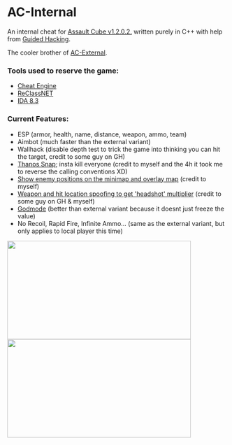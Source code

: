 # AC-Internal
An internal cheat for [Assault Cube v1.2.0.2.](https://assault.cubers.net/) written purely in C++ with help from [Guided Hacking](https://guidedhacking.com/).

The cooler brother of [AC-External](https://github.com/kennyhml/AC-External).
### Tools used to reserve the game:
- [Cheat Engine](https://github.com/cheat-engine/cheat-engine)
- [ReClassNET](https://github.com/ReClassNET/ReClass.NET)
- [IDA 8.3](https://hex-rays.com/ida-pro/)

### Current Features:
- ESP (armor, health, name, distance, weapon, ammo, team)
- Aimbot (much faster than the external variant)
- Wallhack (disable depth test to trick the game into thinking you can hit the target, credit to some guy on GH)
- [Thanos Snap][kill]; insta kill everyone (credit to myself and the 4h it took me to reverse the calling conventions XD)
- [Show enemy positions on the minimap and overlay map][map] (credit to myself)
- [Weapon and hit location spoofing to get 'headshot' multiplier][headshot] (credit to some guy on GH & myself)
- [Godmode][godmode] (better than external variant because it doesnt just freeze the value)
- No Recoil, Rapid Fire, Infinite Ammo... (same as the external variant, but only applies to local player this time)

<p float="left">
  <img src="demo/demoTeleport.gif" width="420" height="225" />
  <img src="demo/demoWallhackAimbot.gif" width="420" height="225" />
</p>


[godmode]: https://github.com/kennyhml/AC-Internal/blob/bdcccaf0d971875973c4ae83b4609dd55523b33a/ACInternal/src/hooks/health.cpp#L8
[headshot]: https://github.com/kennyhml/AC-Internal/blob/bdcccaf0d971875973c4ae83b4609dd55523b33a/ACInternal/src/hooks/headshot.cpp#L7
[map]: https://github.com/kennyhml/AC-Internal/blob/bdcccaf0d971875973c4ae83b4609dd55523b33a/ACInternal/src/hooks/map.cpp#L6
[kill]: https://github.com/kennyhml/AC-Internal/blob/bf304a478de419e63c95180235ac05c4f34fb233/ACInternal/src/sdk/kill.cpp#L40
